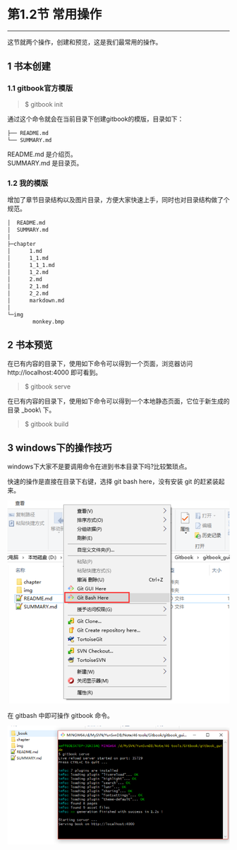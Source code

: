 
# 第1.2节 常用操作
---

这节就两个操作，创建和预览，这是我们最常用的操作。

## 1 书本创建

### 1.1 gitbook官方模版

> $ gitbook init

通过这个命令就会在当前目录下创建gitbook的模版，目录如下：

```
├── README.md
└── SUMMARY.md
```

README.md 是介绍页。  
SUMMARY.md 是目录页。

### 1.2 我的模版

增加了章节目录结构以及图片目录，方便大家快速上手，同时也对目录结构做了个规范。

```
│  README.md
│  SUMMARY.md
│  
├─chapter
│      1.md
│      1_1.md
│      1_1_1.md
│      1_2.md
│      2.md
│      2_1.md
│      2_2.md
│      markdown.md
│      
└─img
        monkey.bmp
```

## 2 书本预览

在已有内容的目录下，使用如下命令可以得到一个页面，浏览器访问 http://localhost:4000 即可看到。

> $ gitbook serve

在已有内容的目录下，使用如下命令可以得到一个本地静态页面，它位于新生成的目录 \_book\ 下。

> $ gitbook build


## 3 windows下的操作技巧

windows下大家不是要调用命令在进到书本目录下吗?比较繁琐点。

快速的操作是直接在目录下右键，选择 git bash here，没有安装 git 的赶紧装起来。

![](/img/1_2/gitbook_op_windows_gitbash.png)

在 gitbash 中即可操作 gitbook 命令。

![](/img/1_2/gitbook_op_serve.png)